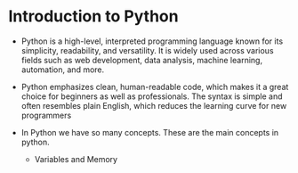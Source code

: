 # Introduction to Python

- Python is a high-level, interpreted programming language known for its simplicity, readability, and versatility. It is widely used across various fields such as web development, data analysis, machine learning, automation, and more.

- Python emphasizes clean, human-readable code, which makes it a great choice for beginners as well as professionals. The syntax is simple and often resembles plain English, which reduces the learning curve for new programmers

- In Python we have so many concepts. These are the main concepts in python.

  - Variables and Memory